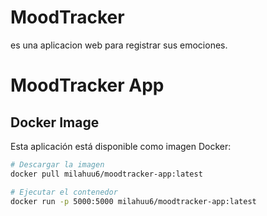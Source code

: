# MoodTracker
 es una aplicacion web para registrar sus emociones.
# MoodTracker App

## Docker Image

Esta aplicación está disponible como imagen Docker:

```bash
# Descargar la imagen
docker pull milahuu6/moodtracker-app:latest

# Ejecutar el contenedor
docker run -p 5000:5000 milahuu6/moodtracker-app:latest